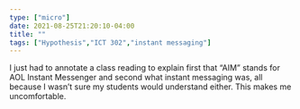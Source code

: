 ```yaml
---
type: ["micro"]
date: 2021-08-25T21:20:10-04:00
title: ""
tags: ["Hypothesis","ICT 302","instant messaging"]
---
```

I just had to annotate a class reading to explain first that “AIM” stands for AOL Instant Messenger and second what instant messaging was, all because I wasn’t sure my students would understand either. This makes me uncomfortable.
